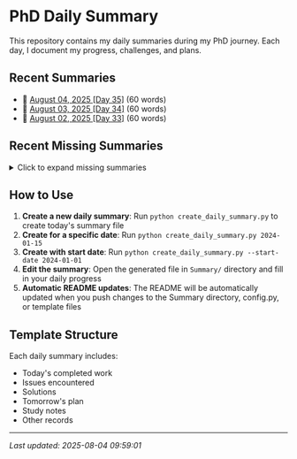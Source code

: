 # PhD Daily Summary

This repository contains my daily summaries during my PhD journey. Each day, I document my progress, challenges, and plans.

## Recent Summaries

- 📝 [August 04, 2025 [Day 35]](Summary/2025-08-04.md) (60 words)
- 📝 [August 03, 2025 [Day 34]](Summary/2025-08-03.md) (60 words)
- 📝 [August 02, 2025 [Day 33]](Summary/2025-08-02.md) (60 words)

## Recent Missing Summaries

<details>
<summary>Click to expand missing summaries</summary>

The following dates are missing from your daily summaries:

```
2025-07-01
2025-07-02
2025-07-03
2025-07-04
2025-07-05
...
2025-07-28
2025-07-29
2025-07-30
2025-07-31
2025-08-01

Total missing: 32 dates
```

To create missing summaries, use:
```bash
# For a single date
python3 create_daily_summary.py YYYY-MM-DD

# For multiple dates (example)
python3 create_daily_summary.py 2025-07-30
python3 create_daily_summary.py 2025-07-31
python3 create_daily_summary.py 2025-08-01
# ... and so on for other missing dates
```

</details>


## How to Use

1. **Create a new daily summary**: Run `python create_daily_summary.py` to create today's summary file
2. **Create for a specific date**: Run `python create_daily_summary.py 2024-01-15`
3. **Create with start date**: Run `python create_daily_summary.py --start-date 2024-01-01`
4. **Edit the summary**: Open the generated file in `Summary/` directory and fill in your daily progress
5. **Automatic README updates**: The README will be automatically updated when you push changes to the Summary directory, config.py, or template files

## Template Structure

Each daily summary includes:
- Today's completed work
- Issues encountered
- Solutions
- Tomorrow's plan
- Study notes
- Other records

---
*Last updated: 2025-08-04 09:59:01*

